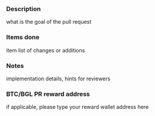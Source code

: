 ### Description
what is the goal of the pull request

### Items done
item list of changes or additions

### Notes
implementation details, hints for reviewers

### BTC/BGL PR reward address
if applicable, please type your reward wallet address here
